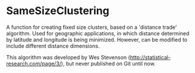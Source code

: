 # SameSizeClustering

A function for creating fixed size clusters, based on a 'distance trade' algorithm. 
Used for geographic applications, in which distance determined by latitude and longitude 
is being minimized. However, can be modified to include different distance dimensions.

This algorithm was developed by Wes Stevenson (http://statistical-research.com/page/3/), 
but never published on Git until now. 
